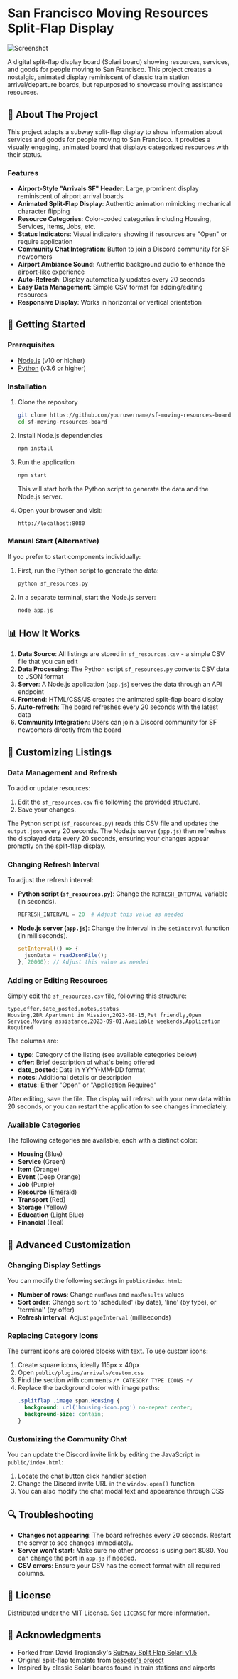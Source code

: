 # San Francisco Moving Resources Split-Flap Display

![Screenshot](thumbnail.png)

A digital split-flap display board (Solari board) showing resources, services, and goods for people moving to San Francisco. This project creates a nostalgic, animated display reminiscent of classic train station arrival/departure boards, but repurposed to showcase moving assistance resources.

## 🌉 About The Project

This project adapts a subway split-flap display to show information about services and goods for people moving to San Francisco. It provides a visually engaging, animated board that displays categorized resources with their status.

### Features

- **Airport-Style "Arrivals SF" Header**: Large, prominent display reminiscent of airport arrival boards
- **Animated Split-Flap Display**: Authentic animation mimicking mechanical character flipping
- **Resource Categories**: Color-coded categories including Housing, Services, Items, Jobs, etc.
- **Status Indicators**: Visual indicators showing if resources are "Open" or require application
- **Community Chat Integration**: Button to join a Discord community for SF newcomers
- **Airport Ambiance Sound**: Authentic background audio to enhance the airport-like experience
- **Auto-Refresh**: Display automatically updates every 20 seconds
- **Easy Data Management**: Simple CSV format for adding/editing resources
- **Responsive Display**: Works in horizontal or vertical orientation

## 🚀 Getting Started

### Prerequisites

- [Node.js](https://nodejs.org/) (v10 or higher)
- [Python](https://www.python.org/) (v3.6 or higher)

### Installation

1. Clone the repository
   ```sh
   git clone https://github.com/yourusername/sf-moving-resources-board.git
   cd sf-moving-resources-board
   ```

2. Install Node.js dependencies
   ```sh
   npm install
   ```

3. Run the application
   ```sh
   npm start
   ```
   This will start both the Python script to generate the data and the Node.js server.

4. Open your browser and visit:
   ```
   http://localhost:8080
   ```

### Manual Start (Alternative)

If you prefer to start components individually:

1. First, run the Python script to generate the data:
   ```sh
   python sf_resources.py
   ```

2. In a separate terminal, start the Node.js server:
   ```sh
   node app.js
   ```

## 📊 How It Works

1. **Data Source**: All listings are stored in `sf_resources.csv` - a simple CSV file that you can edit
2. **Data Processing**: The Python script `sf_resources.py` converts CSV data to JSON format
3. **Server**: A Node.js application (`app.js`) serves the data through an API endpoint
4. **Frontend**: HTML/CSS/JS creates the animated split-flap board display
5. **Auto-refresh**: The board refreshes every 20 seconds with the latest data
6. **Community Integration**: Users can join a Discord community for SF newcomers directly from the board

## 🔧 Customizing Listings

### Data Management and Refresh

To add or update resources:

1. Edit the `sf_resources.csv` file following the provided structure.
2. Save your changes.

The Python script (`sf_resources.py`) reads this CSV file and updates the `output.json` every 20 seconds. The Node.js server (`app.js`) then refreshes the displayed data every 20 seconds, ensuring your changes appear promptly on the split-flap display.

### Changing Refresh Interval

To adjust the refresh interval:

- **Python script (`sf_resources.py`)**: Change the `REFRESH_INTERVAL` variable (in seconds).
  ```python
  REFRESH_INTERVAL = 20  # Adjust this value as needed
  ```

- **Node.js server (`app.js`)**: Change the interval in the `setInterval` function (in milliseconds).
  ```javascript
  setInterval(() => {
    jsonData = readJsonFile();
  }, 20000); // Adjust this value as needed
  ```

### Adding or Editing Resources

Simply edit the `sf_resources.csv` file, following this structure:
```
type,offer,date_posted,notes,status
Housing,2BR Apartment in Mission,2023-08-15,Pet friendly,Open
Service,Moving assistance,2023-09-01,Available weekends,Application Required
```

The columns are:
- **type**: Category of the listing (see available categories below)
- **offer**: Brief description of what's being offered
- **date_posted**: Date in YYYY-MM-DD format
- **notes**: Additional details or description
- **status**: Either "Open" or "Application Required"

After editing, save the file. The display will refresh with your new data within 20 seconds, or you can restart the application to see changes immediately.

### Available Categories

The following categories are available, each with a distinct color:
- **Housing** (Blue)
- **Service** (Green)
- **Item** (Orange)
- **Event** (Deep Orange)
- **Job** (Purple)
- **Resource** (Emerald)
- **Transport** (Red)
- **Storage** (Yellow)
- **Education** (Light Blue)
- **Financial** (Teal)

## 🎨 Advanced Customization

### Changing Display Settings

You can modify the following settings in `public/index.html`:
- **Number of rows**: Change `numRows` and `maxResults` values
- **Sort order**: Change `sort` to 'scheduled' (by date), 'line' (by type), or 'terminal' (by offer)
- **Refresh interval**: Adjust `pageInterval` (milliseconds)

### Replacing Category Icons

The current icons are colored blocks with text. To use custom icons:

1. Create square icons, ideally 115px × 40px
2. Open `public/plugins/arrivals/custom.css`
3. Find the section with comments `/* CATEGORY TYPE ICONS */`
4. Replace the background color with image paths:
   ```css
   .splitflap .image span.Housing {
     background: url('housing-icon.png') no-repeat center;
     background-size: contain;
   }
   ```

### Customizing the Community Chat

You can update the Discord invite link by editing the JavaScript in `public/index.html`:

1. Locate the chat button click handler section
2. Change the Discord invite URL in the `window.open()` function
3. You can also modify the chat modal text and appearance through CSS

## 🔍 Troubleshooting

- **Changes not appearing**: The board refreshes every 20 seconds. Restart the server to see changes immediately.
- **Server won't start**: Make sure no other process is using port 8080. You can change the port in `app.js` if needed.
- **CSV errors**: Ensure your CSV has the correct format with all required columns.

## 📝 License

Distributed under the MIT License. See `LICENSE` for more information.

## 🙏 Acknowledgments

- Forked from David Tropiansky's [Subway Split Flap Solari v1.5](https://github.com/DavidTropiansky/Subway-Split-Flap-Solari-v1.5)
- Original split-flap template from [baspete's project](https://github.com/baspete/Split-Flap/)
- Inspired by classic Solari boards found in train stations and airports